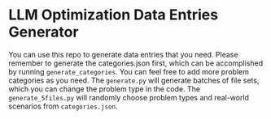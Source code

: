 # LLM Optimization Data Entries Generator
You can use this repo to generate data entries that you need. Please remember to generate the categories.json first, which can be accomplished by running `generate_categories`. You can feel free to add more problem categories as you need.
The `generate.py` will generate batches of file sets, which you can change the problem type in the code.
The `generate_5files.py` will randomly choose problem types and real-world scenarios from `categories.json`.
